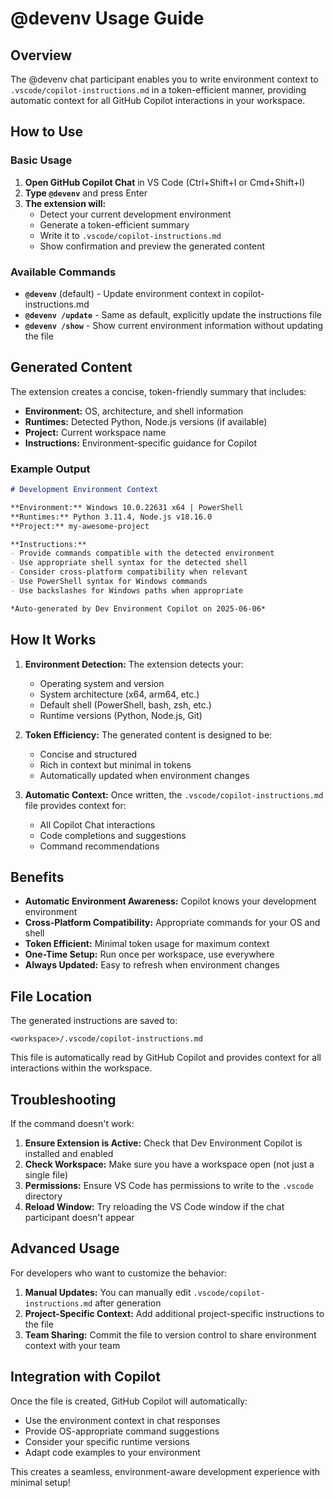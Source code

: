 # @devenv Usage Guide

## Overview

The @devenv chat participant enables you to write environment context to `.vscode/copilot-instructions.md` in a token-efficient manner, providing automatic context for all GitHub Copilot interactions in your workspace.

## How to Use

### Basic Usage

1. **Open GitHub Copilot Chat** in VS Code (Ctrl+Shift+I or Cmd+Shift+I)
2. **Type `@devenv`** and press Enter
3. **The extension will:**
   - Detect your current development environment
   - Generate a token-efficient summary
   - Write it to `.vscode/copilot-instructions.md`
   - Show confirmation and preview the generated content

### Available Commands

- **`@devenv`** (default) - Update environment context in copilot-instructions.md
- **`@devenv /update`** - Same as default, explicitly update the instructions file
- **`@devenv /show`** - Show current environment information without updating the file

## Generated Content

The extension creates a concise, token-friendly summary that includes:

- **Environment:** OS, architecture, and shell information
- **Runtimes:** Detected Python, Node.js versions (if available)
- **Project:** Current workspace name
- **Instructions:** Environment-specific guidance for Copilot

### Example Output

```markdown
# Development Environment Context

**Environment:** Windows 10.0.22631 x64 | PowerShell
**Runtimes:** Python 3.11.4, Node.js v18.16.0
**Project:** my-awesome-project

**Instructions:**
- Provide commands compatible with the detected environment
- Use appropriate shell syntax for the detected shell
- Consider cross-platform compatibility when relevant
- Use PowerShell syntax for Windows commands
- Use backslashes for Windows paths when appropriate

*Auto-generated by Dev Environment Copilot on 2025-06-06*
```

## How It Works

1. **Environment Detection:** The extension detects your:
   - Operating system and version
   - System architecture (x64, arm64, etc.)
   - Default shell (PowerShell, bash, zsh, etc.)
   - Runtime versions (Python, Node.js, Git)

2. **Token Efficiency:** The generated content is designed to be:
   - Concise and structured
   - Rich in context but minimal in tokens
   - Automatically updated when environment changes

3. **Automatic Context:** Once written, the `.vscode/copilot-instructions.md` file provides context for:
   - All Copilot Chat interactions
   - Code completions and suggestions
   - Command recommendations

## Benefits

- **Automatic Environment Awareness:** Copilot knows your development environment
- **Cross-Platform Compatibility:** Appropriate commands for your OS and shell
- **Token Efficient:** Minimal token usage for maximum context
- **One-Time Setup:** Run once per workspace, use everywhere
- **Always Updated:** Easy to refresh when environment changes

## File Location

The generated instructions are saved to:
```
<workspace>/.vscode/copilot-instructions.md
```

This file is automatically read by GitHub Copilot and provides context for all interactions within the workspace.

## Troubleshooting

If the command doesn't work:

1. **Ensure Extension is Active:** Check that Dev Environment Copilot is installed and enabled
2. **Check Workspace:** Make sure you have a workspace open (not just a single file)
3. **Permissions:** Ensure VS Code has permissions to write to the `.vscode` directory
4. **Reload Window:** Try reloading the VS Code window if the chat participant doesn't appear

## Advanced Usage

For developers who want to customize the behavior:

1. **Manual Updates:** You can manually edit `.vscode/copilot-instructions.md` after generation
2. **Project-Specific Context:** Add additional project-specific instructions to the file
3. **Team Sharing:** Commit the file to version control to share environment context with your team

## Integration with Copilot

Once the file is created, GitHub Copilot will automatically:
- Use the environment context in chat responses
- Provide OS-appropriate command suggestions
- Consider your specific runtime versions
- Adapt code examples to your environment

This creates a seamless, environment-aware development experience with minimal setup!
